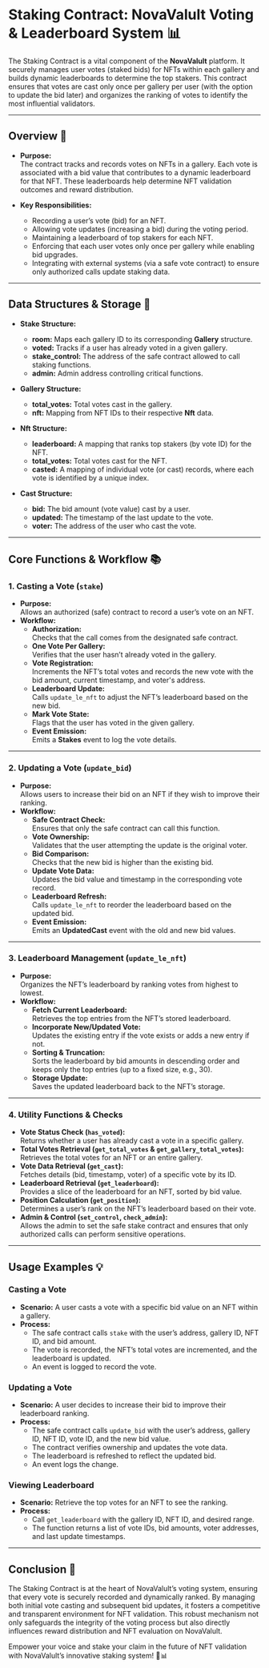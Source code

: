 # Staking Contract: NovaValult Voting & Leaderboard System 📊

The Staking Contract is a vital component of the **NovaValult** platform. It securely manages user votes (staked bids) for NFTs within each gallery and builds dynamic leaderboards to determine the top stakers. This contract ensures that votes are cast only once per gallery per user (with the option to update the bid later) and organizes the ranking of votes to identify the most influential validators.

---

## Overview 🚀

- **Purpose:**  
  The contract tracks and records votes on NFTs in a gallery. Each vote is associated with a bid value that contributes to a dynamic leaderboard for that NFT. These leaderboards help determine NFT validation outcomes and reward distribution.

- **Key Responsibilities:**  
  - Recording a user’s vote (bid) for an NFT.
  - Allowing vote updates (increasing a bid) during the voting period.
  - Maintaining a leaderboard of top stakers for each NFT.
  - Enforcing that each user votes only once per gallery while enabling bid upgrades.
  - Integrating with external systems (via a safe vote contract) to ensure only authorized calls update staking data.

---

## Data Structures & Storage 🔧

- **Stake Structure:**  
  - **room:** Maps each gallery ID to its corresponding **Gallery** structure.
  - **voted:** Tracks if a user has already voted in a given gallery.
  - **stake_control:** The address of the safe contract allowed to call staking functions.
  - **admin:** Admin address controlling critical functions.

- **Gallery Structure:**  
  - **total_votes:** Total votes cast in the gallery.
  - **nft:** Mapping from NFT IDs to their respective **Nft** data.

- **Nft Structure:**  
  - **leaderboard:** A mapping that ranks top stakers (by vote ID) for the NFT.
  - **total_votes:** Total votes cast for the NFT.
  - **casted:** A mapping of individual vote (or cast) records, where each vote is identified by a unique index.

- **Cast Structure:**  
  - **bid:** The bid amount (vote value) cast by a user.
  - **updated:** The timestamp of the last update to the vote.
  - **voter:** The address of the user who cast the vote.

---

## Core Functions & Workflow 📚

### 1. Casting a Vote (`stake`)
- **Purpose:**  
  Allows an authorized (safe) contract to record a user’s vote on an NFT.
- **Workflow:**
  - **Authorization:**  
    Checks that the call comes from the designated safe contract.
  - **One Vote Per Gallery:**  
    Verifies that the user hasn’t already voted in the gallery.
  - **Vote Registration:**  
    Increments the NFT’s total votes and records the new vote with the bid amount, current timestamp, and voter's address.
  - **Leaderboard Update:**  
    Calls `update_le_nft` to adjust the NFT’s leaderboard based on the new bid.
  - **Mark Vote State:**  
    Flags that the user has voted in the given gallery.
  - **Event Emission:**  
    Emits a **Stakes** event to log the vote details.

---

### 2. Updating a Vote (`update_bid`)
- **Purpose:**  
  Allows users to increase their bid on an NFT if they wish to improve their ranking.
- **Workflow:**
  - **Safe Contract Check:**  
    Ensures that only the safe contract can call this function.
  - **Vote Ownership:**  
    Validates that the user attempting the update is the original voter.
  - **Bid Comparison:**  
    Checks that the new bid is higher than the existing bid.
  - **Update Vote Data:**  
    Updates the bid value and timestamp in the corresponding vote record.
  - **Leaderboard Refresh:**  
    Calls `update_le_nft` to reorder the leaderboard based on the updated bid.
  - **Event Emission:**  
    Emits an **UpdatedCast** event with the old and new bid values.

---

### 3. Leaderboard Management (`update_le_nft`)
- **Purpose:**  
  Organizes the NFT’s leaderboard by ranking votes from highest to lowest.
- **Workflow:**
  - **Fetch Current Leaderboard:**  
    Retrieves the top entries from the NFT’s stored leaderboard.
  - **Incorporate New/Updated Vote:**  
    Updates the existing entry if the vote exists or adds a new entry if not.
  - **Sorting & Truncation:**  
    Sorts the leaderboard by bid amounts in descending order and keeps only the top entries (up to a fixed size, e.g., 30).
  - **Storage Update:**  
    Saves the updated leaderboard back to the NFT’s storage.

---

### 4. Utility Functions & Checks
- **Vote Status Check (`has_voted`):**  
  Returns whether a user has already cast a vote in a specific gallery.
- **Total Votes Retrieval (`get_total_votes` & `get_gallery_total_votes`):**  
  Retrieves the total votes for an NFT or an entire gallery.
- **Vote Data Retrieval (`get_cast`):**  
  Fetches details (bid, timestamp, voter) of a specific vote by its ID.
- **Leaderboard Retrieval (`get_leaderboard`):**  
  Provides a slice of the leaderboard for an NFT, sorted by bid value.
- **Position Calculation (`get_position`):**  
  Determines a user’s rank on the NFT’s leaderboard based on their vote.
- **Admin & Control (`set_control`, `check_admin`):**  
  Allows the admin to set the safe stake contract and ensures that only authorized calls can perform sensitive operations.

---

## Usage Examples 💡

### Casting a Vote
- **Scenario:** A user casts a vote with a specific bid value on an NFT within a gallery.
- **Process:**  
  - The safe contract calls `stake` with the user’s address, gallery ID, NFT ID, and bid amount.
  - The vote is recorded, the NFT’s total votes are incremented, and the leaderboard is updated.
  - An event is logged to record the vote.

### Updating a Vote
- **Scenario:** A user decides to increase their bid to improve their leaderboard ranking.
- **Process:**  
  - The safe contract calls `update_bid` with the user’s address, gallery ID, NFT ID, vote ID, and the new bid value.
  - The contract verifies ownership and updates the vote data.
  - The leaderboard is refreshed to reflect the updated bid.
  - An event logs the change.

### Viewing Leaderboard
- **Scenario:** Retrieve the top votes for an NFT to see the ranking.
- **Process:**  
  - Call `get_leaderboard` with the gallery ID, NFT ID, and desired range.
  - The function returns a list of vote IDs, bid amounts, voter addresses, and last update timestamps.

---

## Conclusion 🎉

The Staking Contract is at the heart of NovaValult’s voting system, ensuring that every vote is securely recorded and dynamically ranked. By managing both initial vote casting and subsequent bid updates, it fosters a competitive and transparent environment for NFT validation. This robust mechanism not only safeguards the integrity of the voting process but also directly influences reward distribution and NFT evaluation on NovaValult.

Empower your voice and stake your claim in the future of NFT validation with NovaValult’s innovative staking system! 🚀📊
